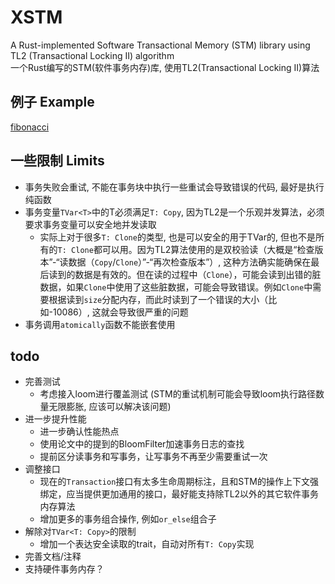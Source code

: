 # XSTM
A Rust-implemented Software Transactional Memory (STM) library using TL2 (Transactional Locking II) algorithm  
一个Rust编写的STM(软件事务内存)库, 使用TL2(Transactional Locking II)算法

## 例子 Example
[fibonacci](tests/fib.rs)

## 一些限制 Limits
- 事务失败会重试, 不能在事务块中执行一些重试会导致错误的代码, 最好是执行纯函数
- 事务变量`TVar<T>`中的T必须满足`T: Copy`, 因为TL2是一个乐观并发算法，必须要求事务变量可以安全地并发读取
  - 实际上对于很多`T: Clone`的类型, 也是可以安全的用于TVar的, 但也不是所有的`T: Clone`都可以用。因为TL2算法使用的是双校验读（大概是“检查版本”-“读数据（`Copy`/`Clone`）”-“再次检查版本”）, 这种方法确实能确保在最后读到的数据是有效的。但在读的过程中（`Clone`），可能会读到出错的脏数据，如果`Clone`中使用了这些脏数据，可能会导致错误。例如`Clone`中需要根据读到`size`分配内存，而此时读到了一个错误的大小（比如-10086）, 这就会导致很严重的问题
- 事务调用`atomically`函数不能嵌套使用


## todo
- 完善测试
  - 考虑接入loom进行覆盖测试 (STM的重试机制可能会导致loom执行路径数量无限膨胀, 应该可以解决该问题)
- 进一步提升性能
  - 进一步确认性能热点
  - 使用论文中的提到的BloomFilter加速事务日志的查找
  - 提前区分读事务和写事务，让写事务不再至少需要重试一次
- 调整接口
  - 现在的`Transaction`接口有太多生命周期标注，且和STM的操作上下文强绑定，应当提供更加通用的接口，最好能支持除TL2以外的其它软件事务内存算法
  - 增加更多的事务组合操作, 例如`or_else`组合子
- 解除对`TVar<T: Copy>`的限制
  - 增加一个表达安全读取的trait，自动对所有`T: Copy`实现
- 完善文档/注释
- 支持硬件事务内存？
